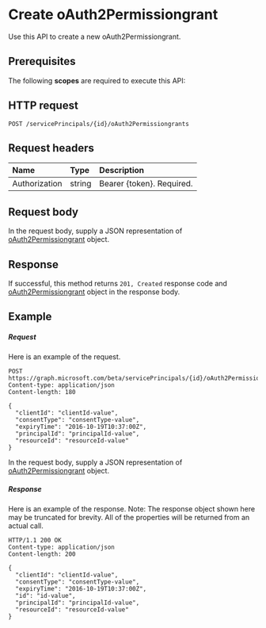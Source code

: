 # Create oAuth2Permissiongrant

Use this API to create a new oAuth2Permissiongrant.
## Prerequisites
The following **scopes** are required to execute this API: 
## HTTP request
<!-- { "blockType": "ignored" } -->
```http
POST /servicePrincipals/{id}/oAuth2Permissiongrants

```
## Request headers
| Name       | Type | Description|
|:---------------|:--------|:----------|
| Authorization  | string  | Bearer {token}. Required. |

## Request body
In the request body, supply a JSON representation of [oAuth2Permissiongrant](../resources/oAuth2Permissiongrant.md) object.


## Response
If successful, this method returns `201, Created` response code and [oAuth2Permissiongrant](../resources/oAuth2Permissiongrant.md) object in the response body.

## Example
##### Request
Here is an example of the request.
<!-- {
  "blockType": "request",
  "name": "create_oAuth2Permissiongrant_from_serviceprincipal"
}-->
```http
POST https://graph.microsoft.com/beta/servicePrincipals/{id}/oAuth2Permissiongrants
Content-type: application/json
Content-length: 180

{
  "clientId": "clientId-value",
  "consentType": "consentType-value",
  "expiryTime": "2016-10-19T10:37:00Z",
  "principalId": "principalId-value",
  "resourceId": "resourceId-value"
}
```
In the request body, supply a JSON representation of [oAuth2Permissiongrant](../resources/oAuth2Permissiongrant.md) object.
##### Response
Here is an example of the response. Note: The response object shown here may be truncated for brevity. All of the properties will be returned from an actual call.
<!-- {
  "blockType": "response",
  "truncated": true,
  "@odata.type": "microsoft.graph.oAuth2Permissiongrant"
} -->
```http
HTTP/1.1 200 OK
Content-type: application/json
Content-length: 200

{
  "clientId": "clientId-value",
  "consentType": "consentType-value",
  "expiryTime": "2016-10-19T10:37:00Z",
  "id": "id-value",
  "principalId": "principalId-value",
  "resourceId": "resourceId-value"
}
```

<!-- uuid: 8fcb5dbc-d5aa-4681-8e31-b001d5168d79
2015-10-25 14:57:30 UTC -->
<!-- {
  "type": "#page.annotation",
  "description": "Create oAuth2Permissiongrant",
  "keywords": "",
  "section": "documentation",
  "tocPath": ""
}-->